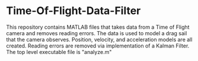 # Time-Of-Flight-Data-Filter
This repository contains MATLAB files that takes data from a Time of Flight camera and removes reading errors. The data is used to model a drag sail that the camera observes. Position, velocity, and acceleration models are all created. Reading errors are removed via implementation of a Kalman Filter. 
The top level executable file is "analyze.m"
